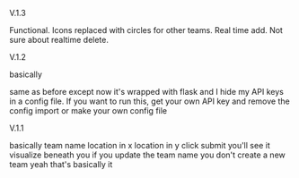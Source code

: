 V.1.3

Functional. Icons replaced with circles for 
other teams. Real time add. Not sure about realtime delete.


V.1.2

basically

same as before except now it's wrapped with flask
and I hide my API keys in a config file. 
If you want to run this, get your own API key 
and remove the config import or make your own
config file

V.1.1

basically
team name 
location in x
location in y
click submit
you'll see it visualize beneath you
if you update the team name
you don't create a new team
yeah that's basically it

